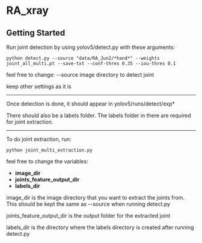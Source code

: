 # RA_xray

## Getting Started
Run joint detection by using yolov5/detect.py with these arguments:
```angular2html
python detect.py --source "data/RA_Jun2/*hand*" --weights joint_all_multi.pt --save-txt --conf-thres 0.35 --iou-thres 0.1
```

feel free to change:
--source image directory to detect joint

keep other settings as it is

---
Once detection is done, it should appear in yolov5/runs/detect/exp*

There should also be a labels folder. The labels folder in there are required for joint extraction.

---

To do joint extraction, run:
```angular2html
python joint_multi_extraction.py
```
feel free to change the variables:

- **image_dir**
- **joints_feature_output_dir**
- **labels_dir**

image_dir is the image directory that you want to extract the joints from. This should be kept the same as --source when running detect.py

joints_feature_output_dir is the output folder for the extracted joint

labels_dir is the directory where the labels directory is created after running detect.py
